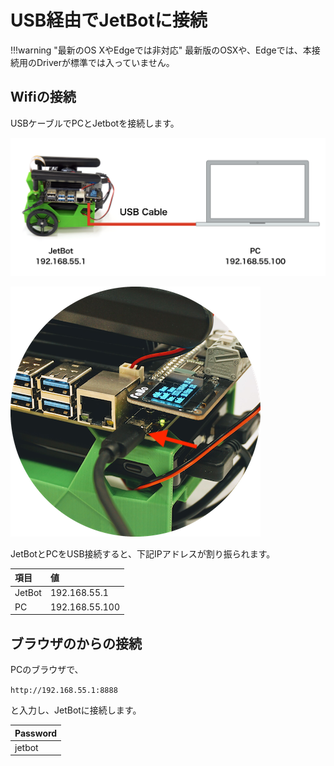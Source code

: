 # USB経由でJetBotに接続

!!!warning "最新のOS XやEdgeでは非対応"
	最新版のOSXや、Edgeでは、本接続用のDriverが標準では入っていません。

## Wifiの接続

USBケーブルでPCとJetbotを接続します。

![](./img/net001.png)

![](./img/net002.png)

JetBotとPCをUSB接続すると、下記IPアドレスが割り振られます。

|項目|値|
|:--|:--|
|JetBot|192.168.55.1|
|PC|192.168.55.100|

## ブラウザのからの接続

PCのブラウザで、

`http://192.168.55.1:8888`

と入力し、JetBotに接続します。

|Password|
|:--|
|jetbot|
